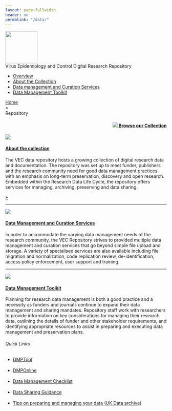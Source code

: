 ```yaml
---
layout: page-fullwidth
header: no
permalink: "/data/"
---
```


<div class="row">
<div id="sectionTitle">
<img src="{{ site.url }}/images/data_page_folder/RSV_struct3.png" alt="" height="100" width="100"  class="sectionImage">
<br> Virus Epidemiology and Control Digital Research Repository</div>
<div id="containerMainBack">
<div id="containerMain">
<div class="large-3 medium-3 columns"> <!--side nav -->
<div class="hide-for-small">
<div class="sidebar">
<p></p>
<nav class="side-nav">
<ul class="side-nav nobull">
<li class="active"><a href="#">Overview</a></li>
<li><a href="#about">About the Collection</a></li>
<li><a href="#services">Data management and Curation Services</a></li>
<li><a href="#toolkit">Data Management Toolkit</a></li>
</ul>
</nav>
</div>
</div>
</div>

<div class="large-8 medium-8 columns"> <!--container -->
<div class="large-12 columns">
<div id="containerRight">
<div id="breadcrumb_data" class="breadcrumb_data">
<a href="{{ site.url }}/">Home</a>
<div class="next"> > </div>
Repository
</div>

<div id="content_data">
<h4 style="text-align: right"><a href="https://dataverse.harvard.edu/dataverse/vec" class="more" target="_blank">
<img src="{{ site.url }}/images/data_page_folder/double-arrowhead-right.png" class="arrow">  Browse our Collection</a></h4>

<div class="sectionDescription border">
<a href="#" title="Image Source: http://info.tectrade.com/blog/cost-effective-archiving/">
<img src="{{ site.url }}/images/data_page_folder/Archiving.jpg"   class="sectionImage">
</a>

<h4 id="about"><a href="#">About the collection</a></h4>
<p>The VEC data repository hosts a growing collection of digital research data and documentation.
The repository was set up to meet  funder, publishers and the research community need for good data management 
practices with an emphasis on long-term preservation, discovery and open research.
Embedded within the Research Data Life Cycle, the repository offers services for managing, archiving, preserving and data sharing.

<a href="https://dataverse.harvard.edu/dataverse/vec" target="_blank">&raquo;</a> </p>

<div class="clearer"></div>

<hr>
</div>

<div class="sectionDescription border">

<img src="{{ site.url }}/images/data_page_folder/curation_cycle.png" class="sectionImage">
</a>
<h4 id="services"><a href="#">Data Management and Curation Services</a></h4>
<p>In order to accommodate the varying data management needs of the research community,
  the VEC Repository strives to provided multiple data management and curation services that go beyond simple file upload and storage.
  A variety of specialised services are also available including file migration and normalization,
  code replication review, de-identification, access policy enforcement, user support and training.
  </p>

  <div class="clearer">
  </div>
  <hr>
  </div>



  <div class="sectionDescription border">
  <a href="#" title="Image Source: https://www.slideshare.net/carlystrasser/niso-webinar-on-data-curation-part-2-of-2">
  <img src="{{ site.url }}/images/data_page_folder/tools.jpg" class="sectionImage">
  </a>
  <h4 id="toolkit"><a href="#">Data Management Toolkit</a></h4>
  <p>
  Planning for research data management is both a good practice and a necessity
  as funders and journals continue to expand their data management and sharing mandates.
  Repository staff work with researchers to provide information on key
  considerations for managing their research data, outlining the details
  of funder and other stakeholder requirements, and identifying appropriate
  resources to assist in preparing and executing data management and preservation plans.

  <h6>Quick Links</h6>
  <ul>
  <li><a href="https://dmptool.org/" target="_blank">DMPTool</a></li> <br>
  <li><a href="https://dmponline.dcc.ac.uk/" target="_blank">DMPOnline</a></li> <br>
  <li><a href="http://www.dcc.ac.uk/sites/default/files/documents/resource/DMP/DMP_Checklist_2013.pdf" target="_blank"> Data Management Checklist</a></li> <br>
  <li><a href="http://baraza/sites/doc/_layouts/15/WopiFrame.aspx?sourcedoc=/sites/doc/ResearchPoliciesAndGuidelines/Data%20Sharing%20guidelines%20final%20v%201%200%2006March2015-1%20revision_25Aug2015_final.docx&action=default&DefaultItemOpen=1" target="_blank">Data Sharing Guidance</a> </li> <br>
  <li><a href="https://www.ukdataservice.ac.uk/deposit-data/preparing-data" target="_blank">Tips on preparing and managing your data (UK Data archive)</a></li>
  </ul>
  </p>

  <div class="clearer">
  </div>

 </div>

 </div>
 </div> <!--containerRight-->
 </div>
 </div>
 </div>
 </div>
